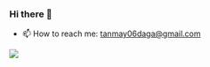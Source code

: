 ### Hi there 👋
- 📫 How to reach me: tanmay06daga@gmail.com
<!--
**TanmayDaga/TanmayDaga** is a ✨ _special_ ✨ repository because its `README.md` (this file) appears on your GitHub profile.

Here are some ideas to get you started:


- 🔭 I’m currently working on ...
- 🌱 I’m currently learning ...
- 👯 I’m looking to collaborate on ...
- 🤔 I’m looking for help with ...
- 💬 Ask me about ...

- 😄 Pronouns: ...
- ⚡ Fun fact: ...
-->
<img src="
https://github-readme-stats.vercel.app/api?username=TanmayDaga&&show_icons=true&title_color=ffffff&icon_color=bb2acf&text_color=daf7dc&bg_color=151515"/>
